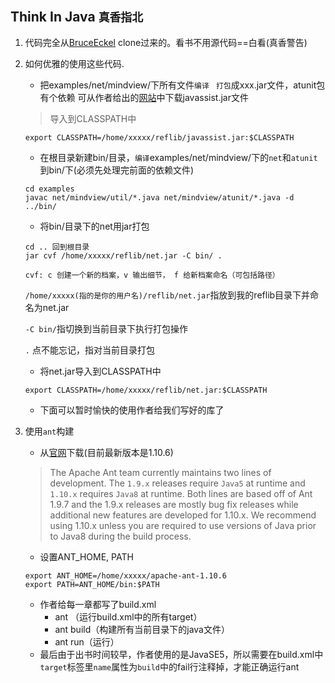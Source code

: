 ## Think In Java `真香指北`

1.  代码完全从[BruceEckel](https://github.com/BruceEckel/TIJ4-code)
clone过来的。看书不用源代码==白看(真香警告)

2.  如何优雅的使用这些代码.
    -  把examples/net/mindview/下所有文件`编译 ` `打包`成xxx.jar文件，atunit包有个依赖
    可从作者给出的[网站](http://sourceforge.net/projects/jboss/)中下载javassist.jar文件
    > 导入到CLASSPATH中
    ```
    export CLASSPATH=/home/xxxxx/reflib/javassist.jar:$CLASSPATH
    ```
    -  在根目录新建bin/目录，`编译`examples/net/mindview/下的`net`和`atunit`到bin/下(必须先处理完前面的依赖文件)
    ```
    cd examples
    javac net/mindview/util/*.java net/mindview/atunit/*.java -d ../bin/
    ```
    -  将bin/目录下的net用jar打包
    ```
    cd .. 回到根目录
    jar cvf /home/xxxxx/reflib/net.jar -C bin/ .
    ```
    `cvf: c 创建一个新的档案，v 输出细节， f 给新档案命名（可包括路径）`

    `/home/xxxxx(指的是你的用户名)/reflib/net.jar`指放到我的reflib目录下并命名为net.jar

    `-C bin/`指切换到当前目录下执行打包操作

    `.` 点不能忘记，指对当前目录打包

    -  将net.jar导入到CLASSPATH中
    ```
    export CLASSPATH=/home/xxxxx/reflib/net.jar:$CLASSPATH
    ```

    -  下面可以暂时愉快的使用作者给我们写好的库了

3.  使用`ant`构建

    -  从[官网](https://ant.apache.org/bindownload.cgi)下载(目前最新版本是1.10.6)
    > The Apache Ant team currently maintains two lines of development. The `1.9.x` releases require `Java5` at runtime and `1.10.x` requires `Java8` at runtime. Both lines are based off of Ant 1.9.7 and the 1.9.x releases are mostly bug fix releases while additional new features are developed for 1.10.x. We recommend using 1.10.x unless you are required to use versions of Java prior to Java8 during the build process.

    -  设置ANT_HOME, PATH
    ```
    export ANT_HOME=/home/xxxxx/apache-ant-1.10.6
    export PATH=ANT_HOME/bin:$PATH
    ```
    -  作者给每一章都写了build.xml
        - ant （运行build.xml中的所有target）
        - ant build（构建所有当前目录下的java文件）
        - ant run（运行）
    -  最后由于出书时间较早，作者使用的是JavaSE5，所以需要在build.xml中`target`标签里`name`属性为`build`中的fail行注释掉，才能正确运行ant